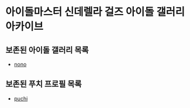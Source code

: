 # 아이돌마스터 신데렐라 걸즈 아이돌 갤러리 아카이브
## 보존된 아이돌 갤러리 목록
* [nono](idols/nono)
## 보존된 푸치 프로필 목록
* [puchi](etc/puchi/puchi)
